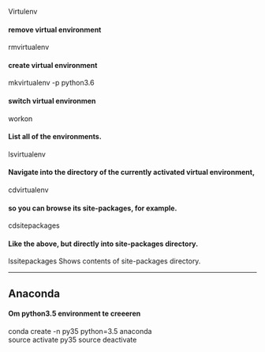 Virtulenv

#### remove virtual environment
rmvirtualenv <name>

#### create virtual environment
mkvirtualenv -p python3.6 <name>

#### switch virtual environmen
workon <name>

#### List all of the environments.
lsvirtualenv

#### Navigate into the directory of the currently activated virtual environment,
cdvirtualenv

#### so you can browse its site-packages, for example.
cdsitepackages

#### Like the above, but directly into site-packages directory.
lssitepackages
Shows contents of site-packages directory. 

* * *

## Anaconda
#### Om python3.5 environment te creeeren
conda create -n py35 python=3.5 anaconda     
source activate py35
source deactivate
